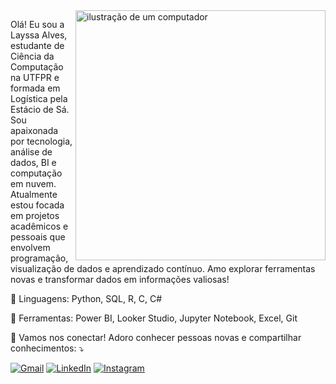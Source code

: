 <img src="https://raw.githubusercontent.com/MicaelliMedeiros/micaellimedeiros/master/image/computer-illustration.png" alt="ilustração de um computador" min-width="400px" max-width="400px" width="400px" align="right">

<p align="left"> 
  Olá! Eu sou a Layssa Alves, estudante de Ciência da Computação na UTFPR e formada em Logística pela Estácio de Sá.
  Sou apaixonada por tecnologia, análise de dados, BI e computação em nuvem.
  Atualmente estou focada em projetos acadêmicos e pessoais que envolvem programação, visualização de dados e aprendizado contínuo. Amo explorar ferramentas novas e transformar dados em informações valiosas!
</p>

<p align="left">
  🦄 Linguagens: Python, SQL, R, C, C#
</p>

<p align="left">
  💼 Ferramentas: Power BI, Looker Studio, Jupyter Notebook, Excel, Git
</p>

<p align="left">
  💌 Vamos nos conectar! Adoro conhecer pessoas novas e compartilhar conhecimentos: ⤵️
</p>

<p align="left">
  <a href="#" title="Gmail">
  <img src="https://img.shields.io/badge/-Gmail-FF0000?style=flat-square&labelColor=FF0000&logo=gmail&logoColor=white&link=layssa21.alves@gmail.com" alt="Gmail"/></a>
  <a href="#" title="LinkedIn">
  <img src="https://img.shields.io/badge/-Linkedin-0e76a8?style=flat-square&logo=Linkedin&logoColor=white&link=https://www.linkedin.com/in/layssa-rodrigues/" alt="LinkedIn"/></a>
  <a href="#" title="Instagram">
  <img src="https://img.shields.io/badge/-Instagram-DF0174?style=flat-square&labelColor=DF0174&logo=instagram&logoColor=white&link=https://www.instagram.com/laay21.alves/" alt="Instagram"/></a>
</p>
